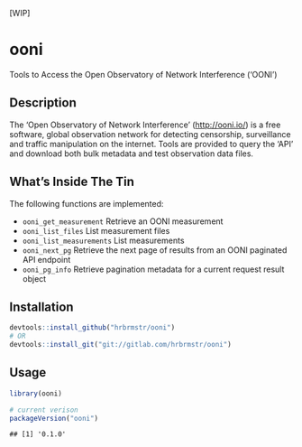 
\[WIP\]

# ooni

Tools to Access the Open Observatory of Network Interference (‘OONI’)

## Description

The ‘Open Observatory of Network Interference’ (<http://ooni.io/>) is a
free software, global observation network for detecting censorship,
surveillance and traffic manipulation on the internet. Tools are
provided to query the ‘API’ and download both bulk metadata and test
observation data files.

## What’s Inside The Tin

The following functions are implemented:

  - `ooni_get_measurement` Retrieve an OONI measurement
  - `ooni_list_files` List measurement files
  - `ooni_list_measurements` List measurements
  - `ooni_next_pg` Retrieve the next page of results from an OONI
    paginated API endpoint
  - `ooni_pg_info` Retrieve pagination metadata for a current request
    result object

## Installation

``` r
devtools::install_github("hrbrmstr/ooni")
# OR
devtools::install_git("git://gitlab.com/hrbrmstr/ooni")
```

## Usage

``` r
library(ooni)

# current verison
packageVersion("ooni")
```

    ## [1] '0.1.0'
